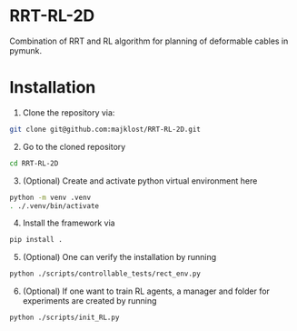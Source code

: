 # RRT-RL-2D

Combination of RRT and RL algorithm for planning of deformable cables in pymunk.

# Installation

1. Clone the repository via:

```bash
git clone git@github.com:majklost/RRT-RL-2D.git
```

2. Go to the cloned repository

```bash
cd RRT-RL-2D
```

3. (Optional)
   Create and activate python virtual environment here

```bash
python -m venv .venv
. ./.venv/bin/activate
```

4. Install the framework via

```sh
pip install .
```

5. (Optional)
   One can verify the installation by running

```bash
python ./scripts/controllable_tests/rect_env.py
```

6. (Optional)
   If one want to train RL agents, a manager and folder for experiments are created by running

```bash
python ./scripts/init_RL.py
```
